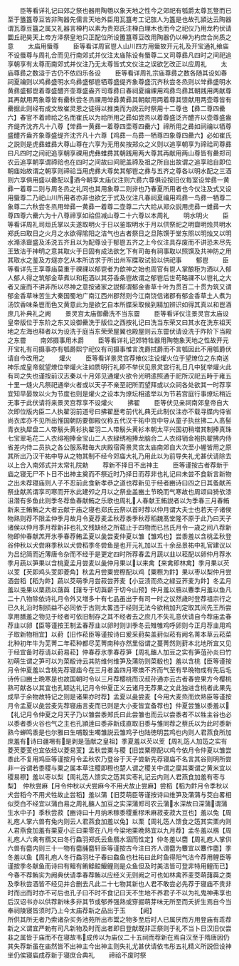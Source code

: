 <!-- { "loadSidebar": true } -->
　　臣等看详礼记曰郊之祭也器用陶匏以象天地之性今之郊祀有瓠爵太尊瓦豋而已至于簠簋尊豆皆非陶器先儒言天地外臣用瓦簋考工记旊人为簋是也故孔頴达云陶器谓瓦尊豆簋之属又礼器言椫杓以素为贵郑氏注椫白理木也而今之祀仪乃用龙杓伏请圜丘祀昊天上帝方泽祭皇地只正配位所设簠簋尊豆改用陶器仍以椫为杓庶合尚质之意
　　太庙用蜃尊
　　臣等看详周官鬯人山川四方用蜃故开元礼及开宝通礼飨庙不设蜃尊与周礼合而见行南郊式并仪注太庙陈设有蜃尊二又司尊彞凡四时之间祀追享朝享有太尊而南郊式并仪注乃无太尊皆式文仪注之误欲乞改正以应周礼
　　太庙尊彞之数溢于古仍不依四乐各设
　　臣等看详周礼宗庙尊彞之数各随其设如春祠夏禴则以鸡彞盛明水鸟彞盛郁鬯牺尊盛缇齐象尊盛沉齐秋尝冬烝则以斚彞盛明水黄彞盛郁鬯着尊盛醴齐壶尊盛盎齐司尊彞曰春祠夏禴祼用鸡彞鸟彞其朝践用两献尊其再献用两象尊皆有罍秋尝冬烝祼用斚彞黄彞其朝献用两着尊其馈献用两壶尊皆有罍据此则经有成文故崔灵恩之徒得以推类而为説云时祭用十二尊也【彞二尊四罍六】春官不着禘祫之名而崔氏以为祫所用之彞如尝烝以着尊盛泛齐醴齐以壶尊盛盎齐缇齐沈齐凡十八尊【斚彞一黄彞一着尊四壶尊四罍六】禘所用之彞如祠禴以牺尊盛醴齐盎齐象尊盛缇齐沈齐凡十六尊【鸡彞一鸟彞一牺尊四象尊四罍六】必如崔氏之説则是虎彞蜼彞大尊山尊在六享为无用矣按郑众之义则以追享朝享为禘祫司尊彞曰凡四时之间祀追享朝享祼用虎彝蜼彞其朝践用两大尊其再献用两山尊皆有罍郑司农云追享朝享谓禘祫也在四时之间故曰间祀盖禘及祖之所自出故谓之追享祫自即位朝庙始故谓之朝享则禘祫当用虎彞大尊矣其郁鬯之彞与五齐之尊各以明水配之三酒则六享俱用盛以罍配以酒今朝享太庙仪注则六彞六尊俱设按旧仪毎室设斚彞一黄彞一着尊二则与周冬烝之礼同也其用象尊二则非也乃春夏所用者也今仪注及式又设用蜃尊二乃祀山川所用者亦非也欲乞于式及仪注凡春祠夏禴用鸡彞一鸟彞一牺尊二象尊二六秋尝冬烝用斚彞一黄彞一着尊二壶尊二六大祫从郑众説用虎彞一蜼彞一大尊四尊六罍六为十八尊禘享如祫但减山尊二十六尊以本周礼
　　明水明火
　　臣等看详周礼司烜氏掌以夫遂取明火于日以鉴取明水于月以供祭祀之明齍明烛共明水郑氏曰取日之火月之水欲得隂阳之洁气也古者祭日之旦陈馔于堂东照以明烛又以明水滫涤齍盛及泲涚五齐且以为配尊设于郁鬯五齐之上今仪注具存废而不讲恐未尽先王致洁于神明之意其取火于日固有成法欲乞下有司毎有祠事取以照馔及共神防之用其取水之鉴及方燧亦乞从本所访求于所出州军牒取试验以供祀事
　　郁鬯
　　臣等看详先王享尊庙莫重于祼祼以郁鬯者为歆神之始也周官有鬯人掌酿秬为酒以入郁人郁人得之筑郁金草煮以和秬酒以其芬香条鬯故谓之郁鬯后世苟略祼不以鬯礼之大者又废而不讲非所以尽神之意按诸家之説郁谓郁金香草十叶为贯百二十贯为筑又谓郁金香草味苦生大秦国蜀地广南江西州郡然则今江南饶信诸郡有郁金香草土人煮为汤饮香味条鬯而色又黄意此为是欲乞自本所牒采取候到精加辨识如得其真以和鬯酒庶几补典礼之阙
　　景灵宫太庙御罍洗不当东霤
　　臣等看详仪注景灵宫太庙设皇帝版位于东阶之东又设御罍洗于版位之西按礼记曰洗当东荣又曰其水在洗东祖天地之左海也释者以为设洗于庭当东荣荣屋翼也殿屋则云东霤伏请设洗于阼阶下当殿之东霤
　　南郊摄事用木爵
　　臣等看详礼记郊特牲器用陶匏象天地之性故开元开宝礼有司摄事亦有瓠爵熙宁祀仪有司摄事惟言洗爵拭爵而不言瓠因此不用瓠爵伏请自今改用之
　　爟火
　　臣等看详景灵宫荐飨仪注设爟火位于望燎位之东南送神乐成皇帝就望燎位举爟火注如质明行礼即不举伏见景灵宫行礼日几中犹举爟火此有司之失也谨按前汉志秦以十月郊见通爟火欲令光明逺照通于祀所汉祀五畤于雍五十里一熢火凡祭祀通举火者或以天子不亲至祀所而望拜或以众祠各处欲其一时荐享宜知早晏故以火为节度也则是爟火之设本为燎坛相逺举以为节若宫庭行事燎坛稍近无事于此伏请将来景灵宫荐享不设爟火
　　拂翟
　　臣等伏见亲祠南郊皇帝自大次即位版内臣二人执翟羽前道号曰拂翟歴考前代礼典无此制仪注亦不载寻牒内侍省尚衣库亦不见所出惟国朝防要御殿仪称五代汉干祐中宫中导从童子执丝拂二人髙髻青衣执犀盘二人带鬅头黄衫执翟羽二人带鬅头黄衫本朝太平兴国初稍増其制捧真珠七宝翠毛花二人衣绯袍捧金宝山二人衣緑绣袍捧龙脑合二人衣绯销金袍执翟拂内侍省差内侍二员执之各公服系鞋毎大庆殿宿斋景灵宫太庙南郊自大次至小幄皆用之原其所出乃汉干祐中导从之物其制不经今郊庙大礼乃用此以为前导失礼尤甚伏请除去以上合入南郊式并太常礼院勅
　　荐新不择日不出神主
　　臣等谨按古者荐新于庙之寝无尸不卜日不出神主奠而不祭近时乃择日而荐非也礼记曰未尝不食新言新物之出未荐寝庙则人子不忍前此食新孝恭之道也荐新见于经者豳诗曰四之日其蚤献羔祭韭献羔谓享司寒而开氷此建夘之月以之祭韭盖豳土节晩而气寒故也周颂曰猗欤漆沮濳有多鱼此则季冬荐鱼春献鲔之乐歌也周礼人春献王鲔説者以为季春三月春鲔新来王鲔鲔之大者云献于庙之寝也郑氏云祭以首时荐以仲月谓大夫士也若天子诸侯物熟则荐不限孟仲季月故月令夏荐麦孟秋荐黍季秋荐稻魏髙堂隆不原于此乃曰天子诸侯以仲月季月荐新非也礼文残缺经之所载止于四物而已吕氏月令一歳之间八荐新物即仲春献羔开氷季春荐鲔孟夏以彘尝麦仲夏以雏【雏鸡也】尝黍羞以含桃孟秋登谷仲秋以犬尝麻季秋以犬尝稻季冬尝鱼是也开元礼加以五十余品景祐中礼官建议以为吕纪简而近薄唐令杂而不经于是更定四时所荐春孟月蔬以韭以菘配以卵仲月荐氷季月蔬以笋果以含桃夏孟月尝麦以彘仲月果以以来禽【来禽即林禽】季月果以芡以芰【芡即鸡头芰即菱角】秋孟月尝粟尝穄配以鸡【粟穄为飰】果以枣以梨仲月尝酒尝稻【稻为飰】蔬以茭萌季月尝菽尝荞麦【小豆渍而烝之緑豆荞麦为飰】冬孟月羞以兎果以栗蔬以藷藇【藷专于切藇薪于切今山预】仲月羞以鴈以麞季月羞以鱼凡二十八物除依诗礼月令外又増多十有七品虽出于有司一时之议然歳时登荐祖宗行之已久礼沿时制损益不必同依于古则太畧违于经则无法今欲稍加刋定取其间先王所尝享用膳羞之物见于经者可依旧制存之其不经者去之庶几不失礼意伏请自今荐庙孟春荐韭以卵【臣等谨按王制孟春荐韭以卵时则训季冬云雉雊鸡呼卵则今正月荐韭用鸡子取新物相宜】以葑【旧作菘臣等谨按诗曰爰采葑矣盖葑似菘有阙名菁本草云菘菜北种初年牛为芜菁二年菘种都尽芜菁南种亦然里俗谓之蔓菁然则葑本北地所宜又见于经宜备时荐请以葑易菘】仲春荐氷季春荐笋【周礼醢人加豆之实有笋菹孙炎曰竹初萌生谓之笋可以为菜殽诗云其防维何维笋及蒲防则菜殽也】羞以含桃【臣等谨按月令仲夏羞以含桃先荐寝庙今在三月者盖四月寒燠不齐而气至有早晩物成有先后毛诗传曰豳土晩寒是也故国朝时令以三月荐樱桃而汉叔孙通亦云古者春尝果方今樱桃熟可献各以其宜也孔颖达礼记月令仲夏正义云诸月无荐果之文此独进含桃者此果先成早于余物故特记之则是诸果亦时荐】孟夏以彘尝麦【今用大麦烝而炊熟臣等谨按月令孟夏以彘尝麦先荐寝庙言麦而已则是大小麦皆宜备荐也】仲夏尝雏以黍羞以【礼记月令仲夏之月天子乃以雏尝黍郑氏曰此尝雏也而云以尝黍者不以牲主谷也必以黍者黍火谷也气之主也孔頴逹曰黍非新成直取旧黍与雏同荐之蔡氏以为此时黍新熟今蝉鸣黍是也尔雅曰生哺鷇生噣雏説云雏鸡子也陆徳明芸鸡也内则人君燕食所加庶羞有诗曰疆埸有是剥是菹献之皇祖】季夏羞以芡以芰【周礼笾人加笾之实有菱芡菱芰也宜依经以菱易芰】孟秋尝粟与稷【旧尝粟穄配以鸡今依月令仲夏以雏尝黍此不复用鸡臣等谨按月令孟秋农乃登谷于天子尝新先荐寝庙不名言其谷则明所尝非一谷谓若黍稷与粟之属本草注稷即穄也楚人谓之稷关中谓之穈其粟谓之黄米宜以稷易穄】羞以枣以梨【周礼笾人馈实之笾其实枣礼记云内则人君燕食加羞有枣与梨】　仲秋尝麻【月令仲秋以犬尝麻今不用犬故止尝麻】尝稻【稻为飰月令季秋以犬尝稻今不用犬牲故止尝稻】羞以蒲【旧茭萌臣等谨按诗曰维笋及蒲蒲与茭白畧相似茭白不经宜以蒲白易之周礼醢人加豆之实深蒲郑司农云蒲水深故曰深蒲谓蒲生水中子】季秋尝菽【豳诗曰十月纳禾稼黍稷重穋禾麻菽麦菽大豆也】羞以兔【周礼庖人掌六兽有兔内则云人君燕食加羞以兔】以栗【周礼笾人馈食之笾其实栗内则人君燕食加羞有栗夏小正曰栗零在八月今梁地栗晩熟宜以九月荐】孟冬羞以鴈【周礼庖人六禽有鴈又曰冬行鱻羽郑氏云鱼鴈水涸而性定】仲冬羞以麕【周礼庖人掌供六兽有麕内则三十一物有麕脯麕轩臣等谨按古今注曰齐人谓麕为麞宜以麞作麕】季冬羞以鱼【周礼庖人冬行鱻羽杜子春曰鱻鱼也杜祐曰此时鱼得阳气洁今荐用鲤臣等谨按季冬献鱼而诗曰有鳣有鲔鲦鲿鰋鲤则是众鱼但及时美洁皆可登非特用鲤而已】今春不荐鲔实为阙典伏请季春荐鲔以应经义无则阙之可也如林禽荞麦茭萌藷藇之类及季秋尝酒皆不经见并合删去凡此二十七物其新也人君不敢尝必先荐于寝庙不贵非时而出而时亦不可后也孔子曰不时不食记曰天不生地不养君子不以为礼鬼神弗享也后汉诏书亦以供荐新味多非其节或郁养强熟或穿掘萌芽味无所至而夭折生焉自今当奉祠陵寝皆须时乃上今太庙荐新之品出于玉
　　【阙】　　　　　　　　　　　　　　所供其所无者乃索诸杂买务池苑所出市鬻之物多至后时人已属厌而方用登庙有乖荐新之义谓宜严勅有司凡新物及时而出者即日登献既非正祭则于礼不当卜日汉旧仪尝韭之属皆于庙而不在寝故韦成传以为庙仪二十五祠而荐新在焉自汉至于隋唐因仍其失荐新虽在庙然皆不出神主今出神主则失礼尤甚伏请依韦彤五礼精义所説但设神坐仍俟寝庙成荐新于寝庶合典礼
　　禘祫不废时祭
